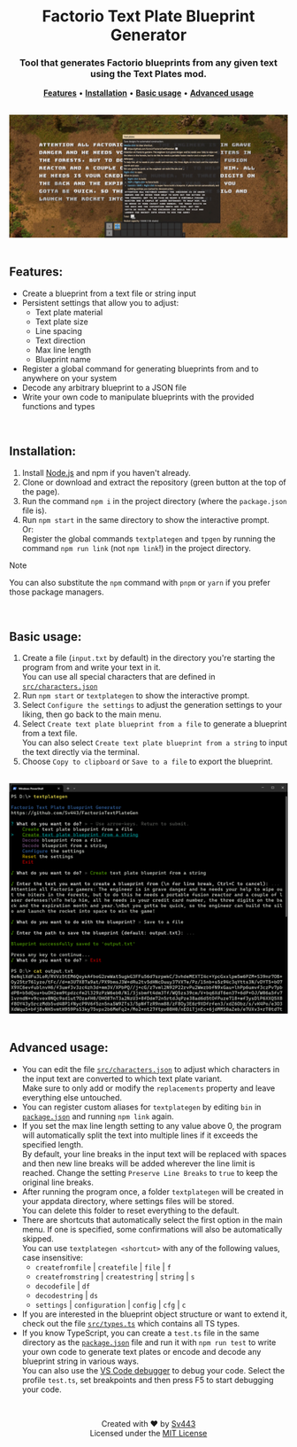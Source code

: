 <div style="text-align: center;" align="center">

# Factorio Text Plate Blueprint Generator
### Tool that generates Factorio blueprints from any given text using the Text Plates mod.

[**Features**](#features) • [**Installation**](#installation) • [**Basic usage**](#basic-usage) • [**Advanced usage**](#advanced-usage)<!-- • [**Building**](#building)-->

<br>

<a href=".github/ingame_hq.png">
  <img src=".github/ingame.jpg" alt="In-game example" />
</a>

</div>

<br>

## Features:
- Create a blueprint from a text file or string input
- Persistent settings that allow you to adjust:
  - Text plate material
  - Text plate size
  - Line spacing
  - Text direction
  - Max line length
  - Blueprint name
- Register a global command for generating blueprints from and to anywhere on your system
- Decode any arbitrary blueprint to a JSON file
- Write your own code to manipulate blueprints with the provided functions and types

<br>
 
## Installation:
1. Install [Node.js](https://nodejs.org/) and npm if you haven't already.
2. Clone or download and extract the repository (green button at the top of the page).
3. Run the command `npm i` in the project directory (where the `package.json` file is).
4. Run `npm start` in the same directory to show the interactive prompt.  
  Or:  
  Register the global commands `textplategen` and `tpgen` by running the command `npm run link` (not `npm link`!) in the project directory.

> [!NOTE]  
> You can also substitute the `npm` command with `pnpm` or `yarn` if you prefer those package managers.  

<br>

## Basic usage:
1. Create a file (`input.txt` by default) in the directory you're starting the program from and write your text in it.  
  You can use all special characters that are defined in [`src/characters.json`](./src/characters.json)
2. Run `npm start` or `textplategen` to show the interactive prompt.
3. Select `Configure the settings` to adjust the generation settings to your liking, then go back to the main menu.
4. Select `Create text plate blueprint from a file` to generate a blueprint from a text file.  
  You can also select `Create text plate blueprint from a string` to input the text directly via the terminal.
5. Choose `Copy to clipboard` or `Save to a file` to export the blueprint.

<br>

<div style="text-align: center;" align="center">

<img src=".github/cli.png" alt="CLI interface example" width="650px" />

</div>

<br>

## Advanced usage:
- You can edit the file [`src/characters.json`](./src/characters.json) to adjust which characters in the input text are converted to which text plate variant.  
  Make sure to only add or modify the `replacements` property and leave everything else untouched.
- You can register custom aliases for `textplategen` by editing `bin` in [`package.json`](./package.json) and running `npm link` again.
- If you set the max line length setting to any value above 0, the program will automatically split the text into multiple lines if it exceeds the specified length.  
  By default, your line breaks in the input text will be replaced with spaces and then new line breaks will be added wherever the line limit is reached. Change the setting `Preserve Line Breaks` to `true` to keep the original line breaks.
- After running the program once, a folder `textplategen` will be created in your appdata directory, where settings files will be stored.  
  You can delete this folder to reset everything to the default.
- There are shortcuts that automatically select the first option in the main menu. If one is specified, some confirmations will also be automatically skipped.  
  You can use `textplategen <shortcut>` with any of the following values, case insensitive:
  - `createfromfile` | `createfile` | `file` | `f`
  - `createfromstring` | `createstring` | `string` | `s`
  - `decodefile` | `df`
  - `decodestring` | `ds`
  - `settings` | `configuration` | `config` | `cfg` | `c`
- If you are interested in the blueprint object structure or want to extend it, check out the file [`src/types.ts`](./src/types.ts) which contains all TS types.  
- If you know TypeScript, you can create a `test.ts` file in the same directory as the [`package.json`](./package.json) file and run it with `npm run test` to write your own code to generate text plates or encode and decode any blueprint string in various ways.  
  You can also use the [VS Code debugger](https://code.visualstudio.com/docs/nodejs/nodejs-debugging) to debug your code. Select the profile `test.ts`, set breakpoints and then press F5 to start debugging your code.

<!-- <br>

## Building:
1. Follow the steps of your system's prerequisites section on [this page](https://github.com/nodejs/node/blob/v20.x/BUILDING.md)
2. Follow the steps of the [usage section](#usage)
3. Run `npm run build` to build the executable for all platforms -->

<br>

<div style="text-align: center;" align="center">

Created with ❤️ by [Sv443](https://github.com/Sv443)  
Licensed under the [MIT License](./LICENSE.txt)

</div>
